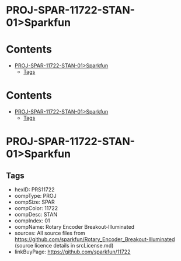 
PROJ-SPAR-11722-STAN-01>Sparkfun
================================

Contents
========

* [PROJ-SPAR-11722-STAN-01>Sparkfun](#proj-spar-11722-stan-01sparkfun)
	* [Tags](#tags)

Contents
========

* [PROJ-SPAR-11722-STAN-01>Sparkfun](#proj-spar-11722-stan-01sparkfun)
	* [Tags](#tags)

# PROJ-SPAR-11722-STAN-01>Sparkfun

## Tags

- hexID: PRS11722
- oompType: PROJ
- oompSize: SPAR
- oompColor: 11722
- oompDesc: STAN
- oompIndex: 01
- oompName: Rotary Encoder Breakout-Illuminated
- sources: All source files from https://github.com/sparkfun/Rotary_Encoder_Breakout-Illuminated (source licence details in srcLicense.md)
- linkBuyPage: https://github.com/sparkfun/11722
